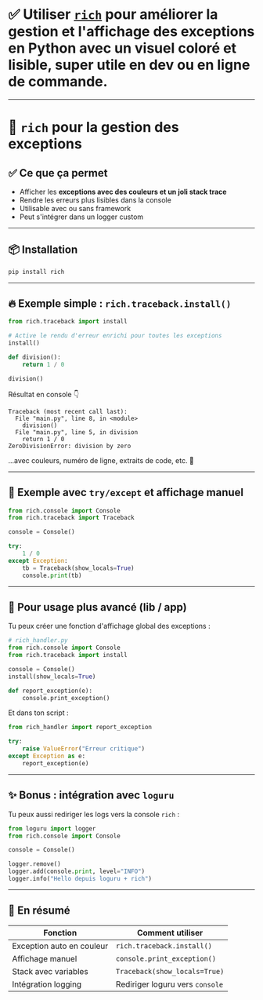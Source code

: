 # ✅ Utiliser [`rich`](https://rich.readthedocs.io/en/stable/) pour améliorer la **gestion et l'affichage des exceptions en Python** avec un **visuel coloré et lisible**, super utile en dev ou en ligne de commande.

---

# 🎨 `rich` pour la gestion des exceptions

## ✅ Ce que ça permet

- Afficher les **exceptions avec des couleurs et un joli stack trace**
- Rendre les erreurs plus lisibles dans la console
- Utilisable avec ou sans framework
- Peut s'intégrer dans un logger custom

---

## 📦 Installation

```bash
pip install rich
```

---

## 🔥 Exemple simple : `rich.traceback.install()`

```python
from rich.traceback import install

# Active le rendu d'erreur enrichi pour toutes les exceptions
install()

def division():
    return 1 / 0

division()
```

Résultat en console 👇

```
Traceback (most recent call last):
  File "main.py", line 8, in <module>
    division()
  File "main.py", line 5, in division
    return 1 / 0
ZeroDivisionError: division by zero
```

...avec couleurs, numéro de ligne, extraits de code, etc. 🌈

---

## 🧠 Exemple avec `try/except` et affichage manuel

```python
from rich.console import Console
from rich.traceback import Traceback

console = Console()

try:
    1 / 0
except Exception:
    tb = Traceback(show_locals=True)
    console.print(tb)
```

---

## 🧰 Pour usage plus avancé (lib / app)

Tu peux créer une fonction d'affichage global des exceptions :

```python
# rich_handler.py
from rich.console import Console
from rich.traceback import install

console = Console()
install(show_locals=True)

def report_exception(e):
    console.print_exception()
```

Et dans ton script :

```python
from rich_handler import report_exception

try:
    raise ValueError("Erreur critique")
except Exception as e:
    report_exception(e)
```

---

## ✨ Bonus : intégration avec `loguru`

Tu peux aussi rediriger les logs vers la console `rich` :

```python
from loguru import logger
from rich.console import Console

console = Console()

logger.remove()
logger.add(console.print, level="INFO")
logger.info("Hello depuis loguru + rich")
```

---

## 🧩 En résumé

| Fonction                 | Comment utiliser                |
|--------------------------|---------------------------------|
| Exception auto en couleur | `rich.traceback.install()`      |
| Affichage manuel         | `console.print_exception()`     |
| Stack avec variables     | `Traceback(show_locals=True)`   |
| Intégration logging      | Rediriger loguru vers `console` |

